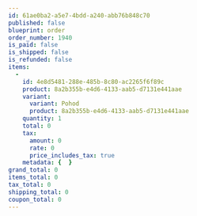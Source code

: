 ```yaml
---
id: 61ae0ba2-a5e7-4bdd-a240-abb76b848c70
published: false
blueprint: order
order_number: 1940
is_paid: false
is_shipped: false
is_refunded: false
items:
  -
    id: 4e8d5481-288e-485b-8c80-ac2265f6f89c
    product: 8a2b355b-e4d6-4133-aab5-d7131e441aae
    variant:
      variant: Pohod
      product: 8a2b355b-e4d6-4133-aab5-d7131e441aae
    quantity: 1
    total: 0
    tax:
      amount: 0
      rate: 0
      price_includes_tax: true
    metadata: {  }
grand_total: 0
items_total: 0
tax_total: 0
shipping_total: 0
coupon_total: 0
---
```

